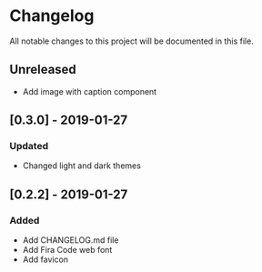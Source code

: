 # Changelog
All notable changes to this project will be documented in this file.

## Unreleased
- Add image with caption component

## [0.3.0] - 2019-01-27
### Updated
- Changed light and dark themes

## [0.2.2] - 2019-01-27
### Added
- Add CHANGELOG.md file
- Add Fira Code web font
- Add favicon